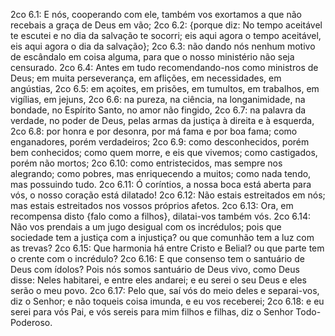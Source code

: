 2co 6.1: E nós, cooperando com ele, também vos exortamos a que não recebais a graça de Deus em vão;
2co 6.2: {porque diz: No tempo aceitável te escutei e no dia da salvação te socorri; eis aqui agora o tempo aceitável, eis aqui agora o dia da salvação};
2co 6.3: não dando nós nenhum motivo de escândalo em coisa alguma, para que o nosso ministério não seja censurado.
2co 6.4: Antes em tudo recomendando-nos como ministros de Deus; em muita perseverança, em aflições, em necessidades, em angústias,
2co 6.5: em açoites, em prisões, em tumultos, em trabalhos, em vigílias, em jejuns,
2co 6.6: na pureza, na ciência, na longanimidade, na bondade, no Espírito Santo, no amor não fingido,
2co 6.7: na palavra da verdade, no poder de Deus, pelas armas da justiça à direita e à esquerda,
2co 6.8: por honra e por desonra, por má fama e por boa fama; como enganadores, porém verdadeiros;
2co 6.9: como desconhecidos, porém bem conhecidos; como quem morre, e eis que vivemos; como castigados, porém não mortos;
2co 6.10: como entristecidos, mas sempre nos alegrando; como pobres, mas enriquecendo a muitos; como nada tendo, mas possuindo tudo.
2co 6.11: Ó coríntios, a nossa boca está aberta para vós, o nosso coração está dilatado!
2co 6.12: Não estais estreitados em nós; mas estais estreitados nos vossos próprios afetos.
2co 6.13: Ora, em recompensa disto {falo como a filhos}, dilatai-vos também vós.
2co 6.14: Não vos prendais a um jugo desigual com os incrédulos; pois que sociedade tem a justiça com a injustiça? ou que comunhão tem a luz com as trevas?
2co 6.15: Que harmonia há entre Cristo e Belial? ou que parte tem o crente com o incrédulo?
2co 6.16: E que consenso tem o santuário de Deus com ídolos? Pois nós somos santuário de Deus vivo, como Deus disse: Neles habitarei, e entre eles andarei; e eu serei o seu Deus e eles serão o meu povo.
2co 6.17: Pelo que, saí vós do meio deles e separai-vos, diz o Senhor; e não toqueis coisa imunda, e eu vos receberei;
2co 6.18: e eu serei para vós Pai, e vós sereis para mim filhos e filhas, diz o Senhor Todo-Poderoso.
